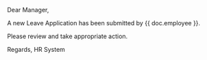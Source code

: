 <p>Dear Manager,</p>

<p>A new Leave Application has been submitted by {{ doc.employee }}.</p>

<p>Please review and take appropriate action.</p>

<p>Regards,
HR System</p>
